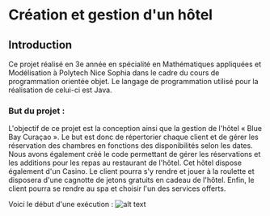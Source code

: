 
# Création et gestion d'un hôtel 

## Introduction
Ce projet réalisé en 3e année en spécialité en Mathématiques appliquées et Modélisation à Polytech Nice Sophia dans le cadre du cours de programmation orientée objet.
Le langage de programmation utilisé pour la réalisation de celui-ci est Java.

### But du projet :
L'objectif de ce projet est la conception ainsi que la gestion de l'hôtel « Blue Bay Curaçao ».
Le but est donc de répertorier chaque client et de gérer les réservation des chambres en fonctions des disponibilités selon les dates.
Nous avons également créé le code permettant de gérer les réservations et les additions pour les repas au restaurant de l'hôtel.
Cet hôtel dispose également d'un Casino. Le client pourra s'y rendre et jouer à la roulette et disposera d'une cagnotte de jetons gratuits en cadeau de l'hôtel.
Enfin, le client pourra se rendre au spa et choisir l'un des services offerts.



Voici le début d'une exécution :
![alt text](https://github.com/JulienChoukroun/JavaMAM3S5/blob/master/Documentation/testPart1.png "Début d'exécution")

